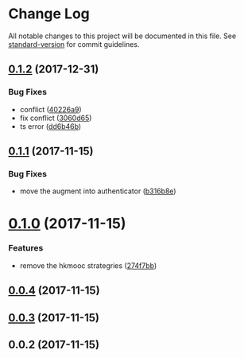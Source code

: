 # Change Log

All notable changes to this project will be documented in this file. See [standard-version](https://github.com/conventional-changelog/standard-version) for commit guidelines.

<a name="0.1.2"></a>
## [0.1.2](https://github.com/HKUST-VISLab/koa-passport-ts/compare/v0.1.1...v0.1.2) (2017-12-31)


### Bug Fixes

* conflict ([40226a9](https://github.com/HKUST-VISLab/koa-passport-ts/commit/40226a9))
* fix conflict ([3060d65](https://github.com/HKUST-VISLab/koa-passport-ts/commit/3060d65))
* ts error ([dd6b46b](https://github.com/HKUST-VISLab/koa-passport-ts/commit/dd6b46b))



<a name="0.1.1"></a>
## [0.1.1](https://github.com/HKUST-VISLab/koa-passport-ts/compare/v0.1.0...v0.1.1) (2017-11-15)


### Bug Fixes

* move the augment into authenticator ([b316b8e](https://github.com/HKUST-VISLab/koa-passport-ts/commit/b316b8e))



<a name="0.1.0"></a>
# [0.1.0](https://github.com/HKUST-VISLab/koa-passport-ts/compare/v0.0.4...v0.1.0) (2017-11-15)


### Features

* remove the hkmooc strategries ([274f7bb](https://github.com/HKUST-VISLab/koa-passport-ts/commit/274f7bb))



<a name="0.0.4"></a>
## [0.0.4](https://github.com/HKUST-VISLab/koa-passport-ts/compare/v0.0.3...v0.0.4) (2017-11-15)



<a name="0.0.3"></a>
## [0.0.3](https://github.com/HKUST-VISLab/koa-passport-ts/compare/v0.0.2...v0.0.3) (2017-11-15)



<a name="0.0.2"></a>
## 0.0.2 (2017-11-15)
